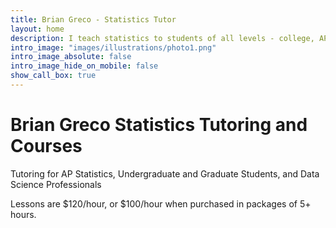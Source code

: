 ```yaml
---
title: Brian Greco - Statistics Tutor
layout: home
description: I teach statistics to students of all levels - college, AP, graduate students, and professional data scientists.
intro_image: "images/illustrations/photo1.png"
intro_image_absolute: false
intro_image_hide_on_mobile: false
show_call_box: true
---
```


# Brian Greco Statistics Tutoring and Courses

Tutoring for AP Statistics, Undergraduate and Graduate Students, and Data Science Professionals

Lessons are $120/hour, or $100/hour when purchased in packages of 5+ hours.
